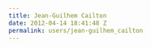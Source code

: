 ```yaml
---
title: Jean-Guilhem Cailton
date: 2012-04-14 18:41:48 Z
permalink: users/jean-guilhem_cailton
---
```


